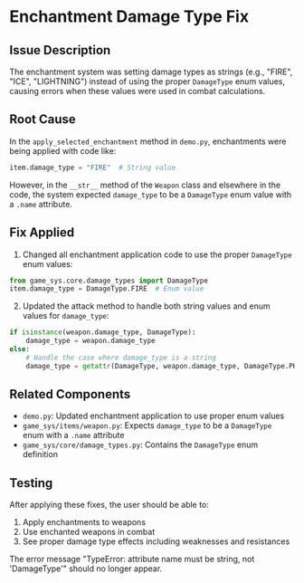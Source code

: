 # Enchantment Damage Type Fix

## Issue Description

The enchantment system was setting damage types as strings (e.g., "FIRE", "ICE", "LIGHTNING") instead of using the proper `DamageType` enum values, causing errors when these values were used in combat calculations.

## Root Cause

In the `apply_selected_enchantment` method in `demo.py`, enchantments were being applied with code like:

```python
item.damage_type = "FIRE"  # String value
```

However, in the `__str__` method of the `Weapon` class and elsewhere in the code, the system expected `damage_type` to be a `DamageType` enum value with a `.name` attribute.

## Fix Applied

1. Changed all enchantment application code to use the proper `DamageType` enum values:

```python
from game_sys.core.damage_types import DamageType
item.damage_type = DamageType.FIRE  # Enum value
```

2. Updated the attack method to handle both string values and enum values for `damage_type`:

```python
if isinstance(weapon.damage_type, DamageType):
    damage_type = weapon.damage_type
else:
    # Handle the case where damage_type is a string
    damage_type = getattr(DamageType, weapon.damage_type, DamageType.PHYSICAL)
```

## Related Components

- `demo.py`: Updated enchantment application to use proper enum values
- `game_sys/items/weapon.py`: Expects `damage_type` to be a `DamageType` enum with a `.name` attribute
- `game_sys/core/damage_types.py`: Contains the `DamageType` enum definition

## Testing

After applying these fixes, the user should be able to:
1. Apply enchantments to weapons
2. Use enchanted weapons in combat
3. See proper damage type effects including weaknesses and resistances

The error message "TypeError: attribute name must be string, not 'DamageType'" should no longer appear.
